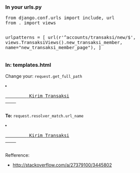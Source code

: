 <h3>In your urls.py</h3>
<pre>
from django.conf.urls import include, url
from . import views

urlpatterns = [
	url(r'^accounts/transaksi/new/$', views.TransaksiViews().new_transaksi_member, name="new_transaksi_member_page"),
]
</pre>

<h3>In: templates.html</h3>
Change your: <code>request.get_full_path</code>
<pre>
<li {% if request.get_full_path == "/accounts/transaksi/new/" %}class="active"{% endif %}>
	<a href="{% url "new_transaksi_member_page" %}">
		<span class="glyphicon glyphicon-plus" aria-hidden="true"></span> Kirim Transaksi
	</a>
</li>
</pre>

<b>To:</b> <code>request.resolver_match.url_name</code>

<pre>
<li {% if request.resolver_match.url_name == "new_transaksi_member_page" %}class="active"{% endif %}>
	<a href="{% url "new_transaksi_member_page" %}">
		<span class="glyphicon glyphicon-plus" aria-hidden="true"></span> Kirim Transaksi
	</a>
</li>
</pre>

Refference:
- http://stackoverflow.com/a/27379100/3445802
